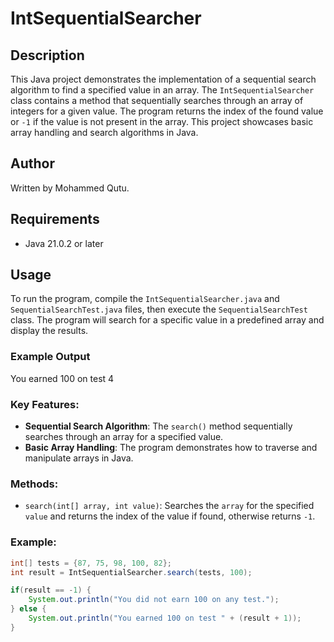 # IntSequentialSearcher

## Description
This Java project demonstrates the implementation of a sequential search algorithm to find a specified value in an array. The `IntSequentialSearcher` class contains a method that sequentially searches through an array of integers for a given value. The program returns the index of the found value or `-1` if the value is not present in the array. This project showcases basic array handling and search algorithms in Java.

## Author
Written by Mohammed Qutu.

## Requirements
- Java 21.0.2 or later

## Usage
To run the program, compile the `IntSequentialSearcher.java` and `SequentialSearchTest.java` files, then execute the `SequentialSearchTest` class. The program will search for a specific value in a predefined array and display the results.

### Example Output
You earned 100 on test 4

### Key Features:
- **Sequential Search Algorithm**: The `search()` method sequentially searches through an array for a specified value.
- **Basic Array Handling**: The program demonstrates how to traverse and manipulate arrays in Java.

### Methods:
- `search(int[] array, int value)`: Searches the `array` for the specified `value` and returns the index of the value if found, otherwise returns `-1`.

### Example:
```java
int[] tests = {87, 75, 98, 100, 82};
int result = IntSequentialSearcher.search(tests, 100);

if(result == -1) {
    System.out.println("You did not earn 100 on any test.");
} else {
    System.out.println("You earned 100 on test " + (result + 1));
}
